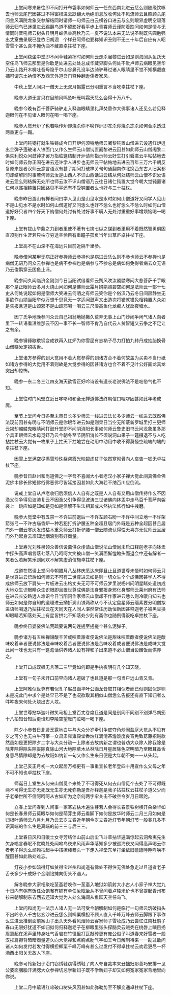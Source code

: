 <!-- { "loadSidebar": true } -->
　　上堂问寒来暑往即不问打开布袋事如何师云一任东西南北进云恁么则随缘饮啄去也师云尾巴因甚过不得窗棂进云跃翻大地绝消息放收何处不风流师云且照顾头尾问金风满院龙象交参解结同时请师一句师云白云横谷口进云与么则眼界虚明空碧落师云归鸟已迷巢进云蹋翻鸟道不留影好看平步上青霄师云谨防着跌问如何是情与无情同时音吼师云树头县明月蝉侣喿高秋乃云一夏不说法本来无法说圣制既告圆勉强出丈室曲录既已登依旧胡淈　个样丑阿师也要称知识丑则不无三十年后自应有人昭雪雪个甚么真不掩伪曲不藏直卓拄杖下座。

　　上堂问稳坐中堂即不问草鞋紧捎时如何师云走杀阇黎进云如是则海阔从鱼跃天空任鸟飞师云那里是你歇足处进云处处总成华藏界脚头何处不毗卢师云病眼见空华乃云山路开木樨吐吾母隐乎尔山谷鼻孔没半边骑驴蓦过诸人眼睛里不觉不知横觑直捕可谓东土衲僧不及西天外道吾门释种翻逊儒者家风。

　　中秋上堂人间只一僧天上无双月揭露已分明重言不当吃卓拄杖下座。

　　晚参大道无言只在目前风鸣坠叶雁叫霜天恁么会得十万八千。

　　晚参今晚有百千菩萨骑驴走入释迦眼睛里礼拜焚香作大佛事诸人还见么若见释迦眼何在不见诸人眼何在喝一喝下座。

　　晚参大觉开炉了也若唤作炉即烧杀你不唤作炉即冻杀你烧杀冻杀如何合杀透过两重更与一蹋。

　　上堂问钝钢打就生铁铸成今日开炉何须特地师云阇黎钝置山僧进云设遇红炉迸出金弹子簉破诸人铁面门又作么生师云山僧钝置阇黎进云因甚如此师云山僧阇黎二俱失利悦众问鼓钟才罢万指临筵结制开炉请师指示师云好生打引磬进云平帖帖地去时如何师云你正闹在进云还许学人进步也无师云平帖帖地去进云百年三万六千朝反复原来是者汉师云念言语汉有甚了期问打破禅关句句通翻南作北换西东古人旧案都勾却结解同时事若何师云汝是山西人不识山西话进云结从何处结师云山僧不识汝语进云恁么则结解无处所也师云汝不识山僧语乃云往日诸仁钝置大觉今朝大觉钝置诸仁何以递相钝置只因路见不平还有不受钝置者么也好与三十拄杖。

　　晚参昨日游山有禅者问曰学人见山是山见水是水时如何山僧道好又问学人见山不是山见水不是水时如何山僧道好又问恁么也好不恁么也好恁么不恁么时如何山僧道好好只者四个好天下衲僧何处讨有处讨好事不瞒人无处讨重重好事增烦恼喝一喝下座。

　　上堂有拔山举鼎之力到者里使不著有七擒七纵之谋到者里用不着既然智勇俱困直须别作生涯若只株守穷途空怜目有重瞳子孤负当年出草庐卓拄杖下座。

　　上堂高不在山深不在海远只目前近隔千里参。

　　晚参僧问某甲无病正好参禅师云参禅也是病进云恁么则不参也师云不参禅也是病僧无语乃问众云参禅也是病不参禅也是病参与不参总是病如何免得者病去众无语乃云俊鹘穿云困鱼止泺。

　　晚参问久闻临济金刚剑今日当阳试借看师云朔风吹汝髑髅寒问大悲菩萨千手眼那个是正眼师云冬月火烧山问如何是佛师云霜月娟娟照碧空如何是法师云一部十七史从何处说起如何是僧师大笑进云何哂之有师云笑你是个俗汉乃云冬日间房静坐无事欲作山颂当阳举似万想千思竟无一字适闻鼓声又出造次将错就错免相钝置大众如是告报且道是山颂邪不是山颂邪喝一喝云三尺浪高鱼化龙痴人犹戽夜塘水。

　　因丁氏争地晚参问众云自己祖翁地抛撇久荒弃无事上山门炒闹争闲气诸人向者里下一转语看湛维那云不因一事不长一智师不肯乃自代云人贫智短又云争之不足让之有余。

　　晚参锤锤歇歇钢变成铁再入红炉为你雪屈有志衲子尽力打拍九转丹成抽胎换骨山僧赚汝定招拔舌。

　　上堂诸方参得的到大觉用不着大觉参得的到诸方合不着何故盖为买卖不当行祇如诸方参得的大觉用不着则故是大觉参得的因甚诸方也合不着不见叶公好画龙真龙突出却惊怖。

　　晚参一东二冬三江四支海天欲雪正好吟诗设有道长老说佛法不是咄俗气也不知。

　　上堂往时门风壁立近日哆哆和和全无禅道佛法终朝信口哩啰因甚如此年老成魔。

　　至节上堂问今日冬至未审日长多少师云一线进云法长多少师云一线进云既然佛法现前因甚有明与不明师云是你眼华进云如是则杲日当空无所蔽新罗城里打三更师云揭却髑髅鬼眼睛问打鼓升堂即不问阴消阳长事如何师云鲁史旧书云问龙象虽多那个具正眼师云水母觅虾乃云今朝冬至节阴阳消长不须说洞山果子一筵掇退不与人吃拈拄杖云大觉有一枚果子上拄天下拄地尝在动用中动用中收不得莫怪空疏端的端的卓拄杖下座。

　　因雪上堂满空尽攃雪珍珠粲粲霞光映碧虚贫子依然寒彻骨向人哀告一钱无卓拄杖下座。

　　晚参昔日赵州和尚道佛之一字吾不喜闻大小者老汉小家子禅大觉此间真佛金佛泥佛木佛长佛短佛俗佛恶佛尽皆延接因甚如此大海若不纳百川应倒流。

　　说戒上堂自从卢老收归后须信人人自有之既是人人自有又用山僧传持作么不因渔父引争得见波涛复云不因渔父引争得见波涛三世诸佛向钵盂中走马百千菩萨向袈裟上　跳应如是知如是见如是信解不生法相其或未然执法修行如牛拽磨。

　　晚参大觉堂中有五禁一不许进前退后一不许左顾右盼一不许中间立地一不许架箭张弓一不许古庙香炉一种若犯打折驴腰五种全超且居门外既是五种全超因甚且居门外一僧云寒灰发焰枯木重荣师云打折驴腰一僧云随流认得性无喜亦无忧师云且居门外乃起身云须知远烟浪别有好商量。

　　上堂寿光刘胜泉领众善信设斋供众虔请山僧说法山僧尚未启口释迦老子向钵盂中探头高声唱言落七落八乃呵呵大笑被山僧一笑满面惭惶蹜头而退会中还有解者一笑者么若解笑乐则同欢不解笑虚消信施卓拄杖下座。

　　成道在然请上堂问今朝腊月八丛林庆悉达庆即且止且道世尊未悟时如何师云只是世尊进云悟后如何师云不可有二世尊进云如是则一切众生个个成佛因甚学人不得成佛师云放下肩头一片板进云出格丈夫无可不可师云梦里说杨州问明星睹处道初成大地众生识眼睛众生识眼即且置世尊成佛是法身邪报身邪化身邪师云莱州府有法师在进云长安路远人难识今日当阳问作家师云山僧却不作家进云恁么则冷暖自知去也师云如何是你自知的道理进云拗折洞山铢两称从今不认定盘星师云缁素要分明僧拟进语师喝退乃拈拄杖云在天同天在人同人湛然常住历劫恒新因甚释迦老子被黑豆换却眼睛若知落处天上有星皆拱北不知落处少刻有斋你也随例得饭吃卓拄杖下座。

　　晚参终日婆娑佛法荒疏要说两句连搓至搓搓个甚么泥弹子。

　　晚参诸方有五味禅甜酸辛苦咸咬着甜者便说佛法是甜味咬着酸者便说佛法是酸味咬着辛者便说佛法是辛味咬着苦者便说佛法是苦味咬着咸者便说佛法是咸味大觉此间一味也无只有一筵澹话供养诸人设有禅和子出来道不必山僧当设饡饭而供养之。

　　上堂开口成双橛无言落二三毕竟如何即是手执夜明符几个知天晓。

　　上堂有一句子未开口前早向诸人道破了也且道是那一句当户远山青又青。

　　上堂阿难似世尊有若似孔子赵昌画华叶公画龙皆取其相似者而已似则固似是则未是况此门中求个是处早已不是了也况欲取其相似山僧恁么告报还有直下知归者么吽吽夜来何处火烧出古人坟。

　　上堂世尊拈华迦叶微笑马祖上堂百丈卷席且道是同是别同不同别不别弹尽胡笳十八拍知音知后更谁知李陵空望雁门泣喝一喝下座。

　　除夕小参昔日北贤烹露地白牛与大众分岁牵引争皮夺角炒闹盈庭大觉从不见有岁之可分也无白牛可宰一众肃肃雍雍殿堂香烛红满清茶澹饭度良宵免致葛藤招贼款然虽如是更把除夕二字与大众分疏一上除者去故纳新之谓也普劝大众除人除我除是除非除得除失除妄除真除山河大地除草木丛林除日月星辰除色空明暗乃至眼耳鼻舌身意尽情除却是为去故祇如纳新一句又作么生来日便是大年朝不妨一一从头起。

　　上堂己亥正月初一大众起居万福更有一事重宣长老年登四十用宣作么父母之年不可不知也卓拄杖下座。

　　师诞日上堂生从何来山僧觅个来处了不可得死从何去山僧觅个去处了不可得既两不可得无生亦无死既无生亦无死弥勒是吾孙释迦是我子拈拄杖云拄杖子道父少而子老举世所不信阿呵呵从古如斯为之奈何两字牢关击不破空令岁月日蹉跎。

　　立春上堂问春到人间事一家寒岩枯木遍生芽若人会得长春景铁树横开朵朵华如何是长春景师云莫眼华如何是萌芽生师云看脚下如何是放华时师云二月三月如何是归根叶落师云八月九月乃云去岁立春近年朝今岁立春近灯节年朝灯节一般春几多不识真端的作么生是真端的前三三与后三三。

　　上堂春日风和日暖士女寻芳结伴山前山后尘飞斗草拈华遍满惊起云洞希夷先生欠身唱言春眠不觉晓处处闻啼鸟夜来风雨声华落知多少被巡海夜叉闻得高声喝云你者老子得恁么顽赖拈起手中拮撩棒蓦头一下走入禅堂东单打坐依旧瞌瞌睡睡呼唤不醒因甚如此熟处难忘。

　　灯夜小参如暗得灯如贫得宝赵州和尚道有佛处不得住无佛处急走过且道者老子舌长多少十成好个金刚钻摊向街头不遇人。

　　解冬晚参大家相聚吃茎齑若唤作一茎齑入地狱如箭射大小古人小家子禅大觉九十日内有粥有饭任汝饱餐有铺有单任汝眠坐从不曾问着卢陵米价也不曾提起青州布衫来朝解制东去西去还知大觉为人处么海阔从鱼跃天空任鸟飞。

　　上堂问和尚无一法示人诸人无一法可受今朝解制如何是临行一句师云筑破指头不出岭令人千古忆玄沙进云恁么则楖栗横担不顾人直入千峰万峰去师云脚跟下事作么生进云推倒面前案山子出头天外看风烟师云客寮师子雪妆成乃云尝忆江南杜鹃子春山无限好犹道不如归拟何归释迦老子在柳眼里张头探脑灵云贼秃在桃唇上瞚目扬眉慧超在溪声里转身吐气香岩在竹径里打瓦敲砖更有庞公俗子叫道春来好雪者一般汉挨肩擦背暗暗商量道久向大觉禅和点胸点肋气宇如王今日解制待来一一勘过敢问诸人如何发付若发付得横担楖栗千峰万峰有甚么过发付不得卓拄杖云劝君更尽一杯酒西出阳关无故人下座。

　　晚参可怜新妇子沿门窃绣鞋窃得绣鞋了向人夸自裁本来丑拙妇那善巧安排一见公婆面胭脂汗满腮大众参禅切忌学新妇子既不学新妇子却又如何冤家冤家背地里向你说。

　　上堂二月中鹃语红啼破口树头风因甚如此弥勒势至不解变通卓拄杖下座。

